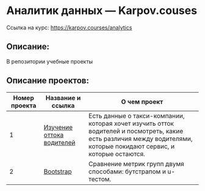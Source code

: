 # Аналитик данных — Karpov.couses
Ссылка на курс: https://karpov.courses/analytics

## Описание:
В репозитории учебные проекты 

## Описание проектов:
| Номер проекта | Название и ссылка | О чем проект                                                     |
|---------------|-------------------|------------------------------------------------------------------|
|1              |[Изучение оттока водителей](https://nbviewer.org/github/Daniil-Podovinnikov/Karpov.Courses/blob/main/1.%D0%9E%D1%82%D1%82%D0%BE%D0%BA%20%D0%B2%D0%BE%D0%B4%D0%B8%D1%82%D0%B5%D0%BB%D0%B5%D0%B9%20%D1%82%D0%B0%D0%BA%D1%81%D0%B8/churn_taxi.ipynb)|Есть данные о такси-компании, которая хочет изучить отток водителей и посмотреть, какие есть различия между водителями, которые покидают сервис, и которые остаются.|
|2              |[Bootstrap](https://nbviewer.org/github/Daniil-Podovinnikov/Karpov.courses_public/blob/main/churn_taxi.ipynb)|Сравнение метрик групп двумя способами: бутстрапом и u-тестом.|